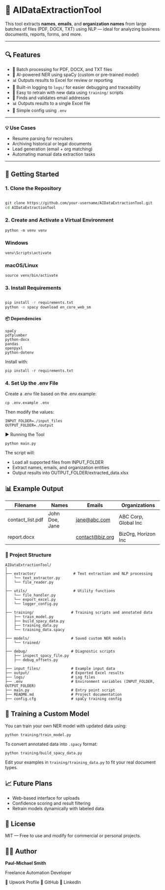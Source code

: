 # 🧠 AIDataExtractionTool

This tool extracts **names**, **emails**, and **organization names** from large batches of files (PDF, DOCX, TXT) using NLP — ideal for analyzing business documents, reports, forms, and more.

---

## 🔍 Features
- 📂 Batch processing for PDF, DOCX, and TXT files
- 🧠 AI-powered NER using spaCy (custom or pre-trained model)
- 📊 Outputs results to Excel for review or reporting
- 🧾 Built-in logging to `logs/` for easier debugging and traceability
- 🔁 Easy to retrain with new data using `training/` scripts
- 📧 Finds and validates email addresses
- 📊 Outputs results to a single Excel file
- 🌱 Simple config using `.env`

---

### 💡 Use Cases
- Resume parsing for recruiters
- Archiving historical or legal documents
- Lead generation (email + org matching)
- Automating manual data extraction tasks

---

## 🚀 Getting Started

### 1. Clone the Repository

```bash

git clone https://github.com/your-username/AIDataExtractionTool.git
cd AIDataExtractionTool
```


### 2. Create and Activate a Virtual Environment

```
python -m venv venv
```

### Windows
```
venv\Scripts\activate
```

### macOS/Linux

```
source venv/bin/activate
```
### 3. Install Requirements
```bash

pip install -r requirements.txt
python -m spacy download en_core_web_sm
```

#### 📦 Dependencies
```angular2html
spaCy
pdfplumber
python-docx
pandas
openpyxl
python-dotenv
```
Install with:
```
pip install -r requirements.txt
```

### 4. Set Up the .env File

Create a .env file based on the .env.example:

```
cp .env.example .env
```

Then modify the values:
```angular2html
INPUT_FOLDER=./input_files
OUTPUT_FOLDER=./output
```

▶️ Running the Tool


```
python main.py
```

The script will:
- Load all supported files from INPUT_FOLDER
- Extract names, emails, and organization entities
- Output results into OUTPUT_FOLDER/extracted_data.xlsx



## 📊 Example Output
| Filename          | Names              | Emails               | Organizations        |
|-------------------|--------------------|----------------------|----------------------|
| contact_list.pdf  | John Doe, Jane     | jane@abc.com         | ABC Corp, Global Inc |
| report.docx       |                    | contact@biz.org      | BizOrg, Horizon Inc  |

### 🔧 Project Structure

```angular2html
AIDataExtractionTool/
│
├── extractor/                 # Text extraction and NLP processing
│   └── text_extractor.py
│   └── file_reader.py
│
├── utils/                     # Utility functions
│   └── file_handler.py
│   └── export_excel.py
│   └── logger_config.py
│
├── training/                 # Training scripts and annotated data
│   ├── train_model.py
│   ├── build_spacy_data.py
│   ├── training_data.py
│   └── training_data.spacy
│
├── models/                   # Saved custom NER models
│   └── trained/
│
├── debug/                    # Diagnostic scripts
│   ├── inspect_spacy_file.py
│   ├── debug_offsets.py
│
├── input_files/              # Example input data
├── output/                   # Exported Excel results
├── logs/                     # Log files
├── .env                      # Environment variables (INPUT_FOLDER, OUTPUT_FOLDER)
├── main.py                   # Entry point script
├── README.md                 # Project documentation
├── config.cfg                # spaCy training config
```

## 🧠 Training a Custom Model
You can train your own NER model with updated data using:
```
python training/train_model.py
```
To convert annotated data into `.spacy` format:
```
python training/build_spacy_data.py
```
Edit your examples in `training/training_data.py` to fit your real document types.

## 📈 Future Plans
- Web-based interface for uploads
- Confidence scoring and result filtering
- Retrain models dynamically with labeled data

## 📜 License
MIT — Free to use and modify for commercial or personal projects.

## 👨‍💻 Author
**Paul-Michael Smith**

Freelance Automation Developer

🔗 Upwork Profile
🔗 GitHub
🔗 LinkedIn